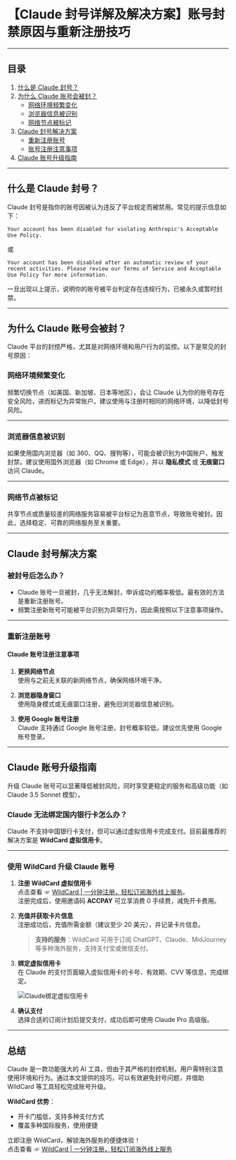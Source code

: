 
# 【Claude 封号详解及解决方案】账号封禁原因与重新注册技巧

---

## 目录
1. [什么是 Claude 封号？](#什么是-claude-封号)  
2. [为什么 Claude 账号会被封？](#为什么-claude-账号会被封)  
   - [网络环境频繁变化](#网络环境频繁变化)  
   - [浏览器信息被识别](#浏览器信息被识别)  
   - [网络节点被标记](#网络节点被标记)  
3. [Claude 封号解决方案](#claude-封号解决方案)  
   - [重新注册账号](#重新注册账号)  
   - [账号注册注意事项](#账号注册注意事项)  
4. [Claude 账号升级指南](#claude-账号升级指南)

---

## 什么是 Claude 封号？

Claude 封号是指你的账号因被认为违反了平台规定而被禁用。常见的提示信息如下：

```
Your account has been disabled for violating Anthropic's Acceptable Use Policy.
```

或

```
Your account has been disabled after an automatic review of your recent activities. Please review our Terms of Service and Acceptable Use Policy for more information.
```

一旦出现以上提示，说明你的账号被平台判定存在违规行为，已被永久或暂时封禁。

---

## 为什么 Claude 账号会被封？

Claude 平台的封控严格，尤其是对网络环境和用户行为的监控。以下是常见的封号原因：

### 网络环境频繁变化

频繁切换节点（如美国、新加坡、日本等地区），会让 Claude 认为你的账号存在安全风险，进而标记为异常账户。建议使用与注册时相同的网络环境，以降低封号风险。

---

### 浏览器信息被识别

如果使用国内浏览器（如 360、QQ、搜狗等），可能会被识别为中国账户，触发封禁。建议使用国外浏览器（如 Chrome 或 Edge），并以 **隐私模式** 或 **无痕窗口** 访问 Claude。

---

### 网络节点被标记

共享节点或质量较差的网络服务容易被平台标记为恶意节点，导致账号被封。因此，选择稳定、可靠的网络服务至关重要。

---

## Claude 封号解决方案

### 被封号后怎么办？

- Claude 账号一旦被封，几乎无法解封，申诉成功的概率极低。最有效的方法是重新注册账号。
- 频繁注册新账号可能被平台识别为异常行为，因此需按照以下注意事项操作。

---

### 重新注册账号

#### Claude 账号注册注意事项

1. **更换网络节点**  
   使用与之前无关联的新网络节点，确保网络环境干净。

2. **浏览器隐身窗口**  
   使用隐身模式或无痕窗口注册，避免旧浏览器信息被识别。

3. **使用 Google 账号注册**  
   Claude 支持通过 Google 账号注册，封号概率较低，建议优先使用 Google 账号登录。

---

## Claude 账号升级指南

升级 Claude 账号可以显著降低被封风险，同时享受更稳定的服务和高级功能（如 Claude 3.5 Sonnet 模型）。

### Claude 无法绑定国内银行卡怎么办？

Claude 不支持中国银行卡支付，但可以通过虚拟信用卡完成支付。目前最推荐的解决方案是 **WildCard 虚拟信用卡**。

---

### 使用 WildCard 升级 Claude 账号

1. **注册 WildCard 虚拟信用卡**  
   点击查看 ☞ [WildCard | 一分钟注册，轻松订阅海外线上服务](https://bit.ly/bewildcard)。  
   注册完成后，使用邀请码 **ACCPAY** 可立享消费 0 手续费，减免开卡费用。

2. **充值并获取卡片信息**  
   注册成功后，充值所需金额（建议至少 20 美元），并记录卡片信息。

   > **支持的服务**：WildCard 可用于订阅 ChatGPT、Claude、MidJourney 等多种海外服务，支持支付宝或微信支付。

3. **绑定虚拟信用卡**  
   在 Claude 的支付页面输入虚拟信用卡的卡号、有效期、CVV 等信息，完成绑定。

   ![Claude绑定虚拟信用卡](https://cdn.spoock.com/gpt/afc328067e129f08.webp)

4. **确认支付**  
   选择合适的订阅计划后提交支付，成功后即可使用 Claude Pro 高级版。

---

## 总结

Claude 是一款功能强大的 AI 工具，但由于其严格的封控机制，用户需特别注意使用环境和行为。通过本文提供的技巧，可以有效避免封号问题，并借助 WildCard 等工具轻松完成账号升级。

**WildCard 优势**：  
- 开卡门槛低，支持多种支付方式  
- 覆盖多种国际服务，使用便捷  

立即注册 WildCard，解锁海外服务的便捷体验！  
点击查看 ☞ [WildCard | 一分钟注册，轻松订阅海外线上服务](https://bit.ly/bewildcard)
